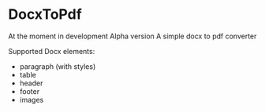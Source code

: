 # DocxToPdf
At the moment in development Alpha version
A simple docx to pdf converter

Supported Docx elements:
- paragraph (with styles)
- table
- header
- footer
- images
